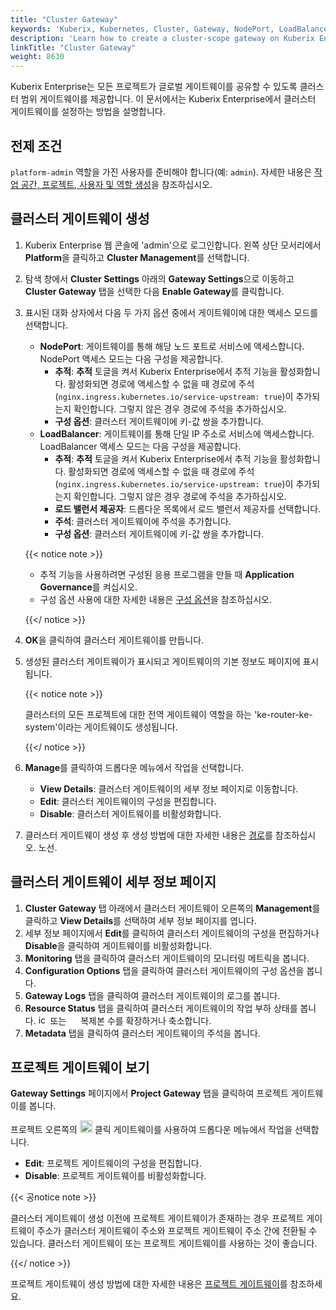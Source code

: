 ```yaml
---
title: "Cluster Gateway"
keywords: 'Kuberix, Kubernetes, Cluster, Gateway, NodePort, LoadBalancer'
description: 'Learn how to create a cluster-scope gateway on Kuberix Enterprise.'
linkTitle: "Cluster Gateway"
weight: 8630
---
```


Kuberix Enterprise는 모든 프로젝트가 글로벌 게이트웨이를 공유할 수 있도록 클러스터 범위 게이트웨이를 제공합니다. 이 문서에서는 Kuberix Enterprise에서 클러스터 게이트웨이를 설정하는 방법을 설명합니다.

## 전제 조건

`platform-admin` 역할을 가진 사용자를 준비해야 합니다(예: `admin`). 자세한 내용은 [작업 공간, 프로젝트, 사용자 및 역할 생성](../../../quick-start/create-workspace-and-project/)을 참조하십시오.

## 클러스터 게이트웨이 생성

1. Kuberix Enterprise 웹 콘솔에 'admin'으로 로그인합니다. 왼쪽 상단 모서리에서 **Platform**을 클릭하고 **Cluster Management**를 선택합니다.

2. 탐색 창에서 **Cluster Settings** 아래의 **Gateway Settings**으로 이동하고 **Cluster Gateway** 탭을 선택한 다음 **Enable Gateway**를 클릭합니다.

3. 표시된 대화 상자에서 다음 두 가지 옵션 중에서 게이트웨이에 대한 액세스 모드를 선택합니다.

   - **NodePort**: 게이트웨이를 통해 해당 노드 포트로 서비스에 액세스합니다. NodePort 액세스 모드는 다음 구성을 제공합니다.
     - **추적**: **추적** 토글을 켜서 Kuberix Enterprise에서 추적 기능을 활성화합니다. 활성화되면 경로에 액세스할 수 없을 때 경로에 주석(`nginx.ingress.kubernetes.io/service-upstream: true`)이 추가되는지 확인합니다. 그렇지 않은 경우 경로에 주석을 추가하십시오.
     - **구성 옵션**: 클러스터 게이트웨이에 키-값 쌍을 추가합니다.
   - **LoadBalancer**: 게이트웨이를 통해 단일 IP 주소로 서비스에 액세스합니다. LoadBalancer 액세스 모드는 다음 구성을 제공합니다.
     - **추적**: **추적** 토글을 켜서 Kuberix Enterprise에서 추적 기능을 활성화합니다. 활성화되면 경로에 액세스할 수 없을 때 경로에 주석(`nginx.ingress.kubernetes.io/service-upstream: true`)이 추가되는지 확인합니다. 그렇지 않은 경우 경로에 주석을 추가하십시오.
     - **로드 밸런서 제공자**: 드롭다운 목록에서 로드 밸런서 제공자를 선택합니다.
     - **주석**: 클러스터 게이트웨이에 주석을 추가합니다.
     - **구성 옵션**: 클러스터 게이트웨이에 키-값 쌍을 추가합니다.

   {{< notice note >}}

   - 추적 기능을 사용하려면 구성된 응용 프로그램을 만들 때 **Application Governance**를 켜십시오.
   - 구성 옵션 사용에 대한 자세한 내용은 [구성 옵션](https://kubernetes.github.io/ingress-nginx/user-guide/nginx-configuration/configmap/#configuration-options)을 참조하십시오.

   {{</ notice >}}

4. **OK**을 클릭하여 클러스터 게이트웨이를 만듭니다.

5. 생성된 클러스터 게이트웨이가 표시되고 게이트웨이의 기본 정보도 페이지에 표시됩니다.

   {{< notice note >}}

   클러스터의 모든 프로젝트에 대한 전역 게이트웨이 역할을 하는 'ke-router-ke-system'이라는 게이트웨이도 생성됩니다.

   {{</ notice >}}

6. **Manage**를 클릭하여 드롭다운 메뉴에서 작업을 선택합니다.

   - **View Details**: 클러스터 게이트웨이의 세부 정보 페이지로 이동합니다.
   - **Edit**: 클러스터 게이트웨이의 구성을 편집합니다.
   - **Disable**: 클러스터 게이트웨이를 비활성화합니다.

7. 클러스터 게이트웨이 생성 후 생성 방법에 대한 자세한 내용은 [경로](../../../project-user-guide/application-workloads/routes/#create-a-route)를 참조하십시오. 노선.

## 클러스터 게이트웨이 세부 정보 페이지

1. **Cluster Gateway** 탭 아래에서 클러스터 게이트웨이 오른쪽의 **Management**를 클릭하고 **View Details**를 선택하여 세부 정보 페이지를 엽니다.
2. 세부 정보 페이지에서 **Edit**를 클릭하여 클러스터 게이트웨이의 구성을 편집하거나 **Disable**을 클릭하여 게이트웨이를 비활성화합니다.
3. **Monitoring** 탭을 클릭하여 클러스터 게이트웨이의 모니터링 메트릭을 봅니다.
4. **Configuration Options** 탭을 클릭하여 클러스터 게이트웨이의 구성 옵션을 봅니다.
5. **Gateway Logs** 탭을 클릭하여 클러스터 게이트웨이의 로그를 봅니다.
6. **Resource Status** 탭을 클릭하여 클러스터 게이트웨이의 작업 부하 상태를 봅니다. <img src="/images/docs/v3.3/common-icons/replica-plus-icon.png" width="15" alt="icon" /> 또는 <img src="/images/docs/ v3.3/common-icons/replica-minus-icon.png" width="15" /> 복제본 수를 확장하거나 축소합니다.
7. **Metadata** 탭을 클릭하여 클러스터 게이트웨이의 주석을 봅니다.

## 프로젝트 게이트웨이 보기

**Gateway Settings** 페이지에서 **Project Gateway** 탭을 클릭하여 프로젝트 게이트웨이를 봅니다.

프로젝트 오른쪽의 <img src="/images/docs/v3.3/project-administration/role-and-member-management/three-dots.png" width="20px" alt="icon"> 클릭 게이트웨이를 사용하여 드롭다운 메뉴에서 작업을 선택합니다.

- **Edit**: 프로젝트 게이트웨이의 구성을 편집합니다.
- **Disable**: 프로젝트 게이트웨이를 비활성화합니다.

{{< 공notice note >}}

클러스터 게이트웨이 생성 이전에 프로젝트 게이트웨이가 존재하는 경우 프로젝트 게이트웨이 주소가 클러스터 게이트웨이 주소와 프로젝트 게이트웨이 주소 간에 전환될 수 있습니다. 클러스터 게이트웨이 또는 프로젝트 게이트웨이를 사용하는 것이 좋습니다.

{{</ notice >}}

프로젝트 게이트웨이 생성 방법에 대한 자세한 내용은 [프로젝트 게이트웨이](../../../project-administration/project-gateway/)를 참조하세요.
